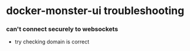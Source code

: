 # docker-monster-ui troubleshooting


### can't connect securely to websockets
* try checking domain is correct

